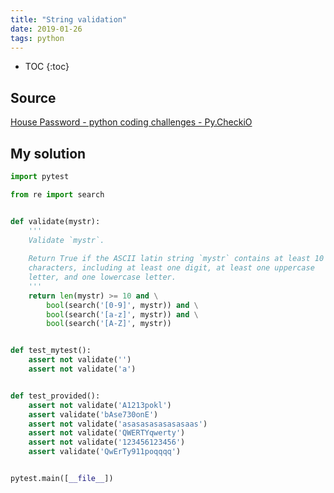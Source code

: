 ```yaml
---
title: "String validation"
date: 2019-01-26
tags: python
---
```


* TOC
{:toc}

## Source

[House Password - python coding challenges - Py.CheckiO](https://py.checkio.org/en/mission/house-password/)


## My solution

```py
import pytest

from re import search


def validate(mystr):
    '''
    Validate `mystr`.
    
    Return True if the ASCII latin string `mystr` contains at least 10
    characters, including at least one digit, at least one uppercase
    letter, and one lowercase letter.
    '''
    return len(mystr) >= 10 and \
        bool(search('[0-9]', mystr)) and \
        bool(search('[a-z]', mystr)) and \
        bool(search('[A-Z]', mystr))


def test_mytest():
    assert not validate('')
    assert not validate('a')


def test_provided():
    assert not validate('A1213pokl')
    assert validate('bAse730onE')
    assert not validate('asasasasasasasaas')
    assert not validate('QWERTYqwerty')
    assert not validate('123456123456')
    assert validate('QwErTy911poqqqq')


pytest.main([__file__])
```
